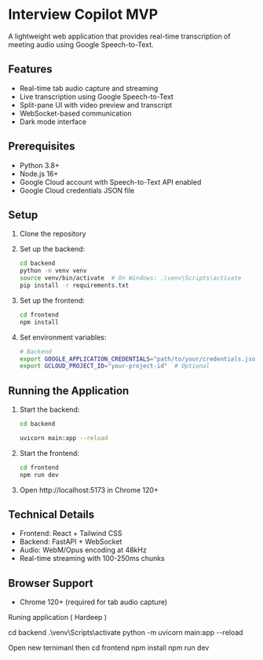 # Interview Copilot MVP

A lightweight web application that provides real-time transcription of meeting audio using Google Speech-to-Text.

## Features

- Real-time tab audio capture and streaming
- Live transcription using Google Speech-to-Text
- Split-pane UI with video preview and transcript
- WebSocket-based communication
- Dark mode interface

## Prerequisites

- Python 3.8+
- Node.js 16+
- Google Cloud account with Speech-to-Text API enabled
- Google Cloud credentials JSON file

## Setup

1. Clone the repository
2. Set up the backend:
   ```bash
   cd backend
   python -m venv venv
   source venv/bin/activate  # On Windows: .\venv\Scripts\activate
   pip install -r requirements.txt
   ```

3. Set up the frontend:
   ```bash
   cd frontend
   npm install
   ```

4. Set environment variables:
   ```bash
   # Backend
   export GOOGLE_APPLICATION_CREDENTIALS="path/to/your/credentials.json"
   export GCLOUD_PROJECT_ID="your-project-id"  # Optional
   ```

## Running the Application

1. Start the backend:
   ```bash
   cd backend
   
   uvicorn main:app --reload
   ```

2. Start the frontend:
   ```bash
   cd frontend
   npm run dev
   ```

3. Open http://localhost:5173 in Chrome 120+

## Technical Details

- Frontend: React + Tailwind CSS
- Backend: FastAPI + WebSocket
- Audio: WebM/Opus encoding at 48kHz
- Real-time streaming with 100-250ms chunks

## Browser Support

- Chrome 120+ (required for tab audio capture) 




Runing application ( Hardeep )

  cd backend
  .\venv\Scripts\activate
  python -m uvicorn main:app --reload

  Open new ternimanl then
    cd frontend
  npm install
  npm run dev